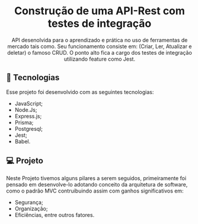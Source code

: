 <h1 align="center">Construção de uma API-Rest com testes de integração</h1>

<p align="center">
API desenolvida para o aprendizado e prática no uso de ferramentas de mercado tais como. Seu funcionamento consiste em: (Criar, Ler, Atualizar e deletar) o famoso CRUD. O ponto alto fica a cargo dos testes de integração utilizando feature como Jest.
</p>

## 🚀 Tecnologias

Esse projeto foi desenvolvido com as seguintes tecnologias:

- JavaScript;
- Node.Js;
- Express.js;
- Prisma;
- Postgresql;
- Jest;
- Babel.

## 💻 Projeto

<p>
Neste Projeto tivemos alguns pilares a serem seguidos, primeiramente foi pensado em desenvolve-lo adotando conceito da arquitetura de software, como o padrão MVC contruibuindo assim com ganhos significativos em:
</p>

- Segurança;
- Organização;
- Eficiências, entre outros fatores.

